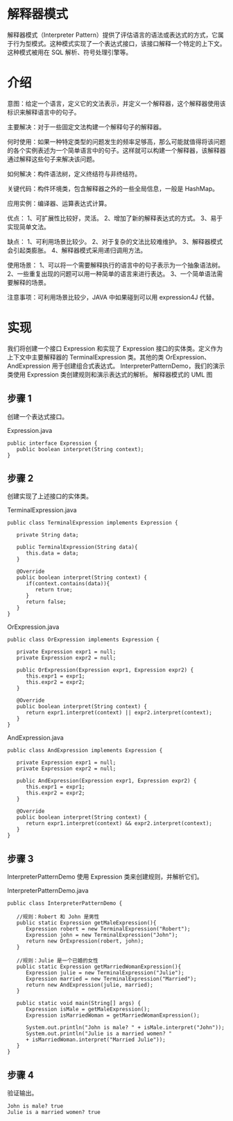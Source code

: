 # 解释器模式
解释器模式（Interpreter Pattern）提供了评估语言的语法或表达式的方式，它属于行为型模式。这种模式实现了一个表达式接口，该接口解释一个特定的上下文。这种模式被用在 SQL 解析、符号处理引擎等。
# 介绍
意图：给定一个语言，定义它的文法表示，并定义一个解释器，这个解释器使用该标识来解释语言中的句子。

主要解决：对于一些固定文法构建一个解释句子的解释器。

何时使用：如果一种特定类型的问题发生的频率足够高，那么可能就值得将该问题的各个实例表述为一个简单语言中的句子。这样就可以构建一个解释器，该解释器通过解释这些句子来解决该问题。

如何解决：构件语法树，定义终结符与非终结符。

关键代码：构件环境类，包含解释器之外的一些全局信息，一般是 HashMap。

应用实例：编译器、运算表达式计算。

优点： 1、可扩展性比较好，灵活。 2、增加了新的解释表达式的方式。 3、易于实现简单文法。

缺点： 1、可利用场景比较少。 2、对于复杂的文法比较难维护。 3、解释器模式会引起类膨胀。 4、解释器模式采用递归调用方法。

使用场景： 1、可以将一个需要解释执行的语言中的句子表示为一个抽象语法树。 2、一些重复出现的问题可以用一种简单的语言来进行表达。 3、一个简单语法需要解释的场景。

注意事项：可利用场景比较少，JAVA 中如果碰到可以用 expression4J 代替。

# 实现
我们将创建一个接口 Expression 和实现了 Expression 接口的实体类。定义作为上下文中主要解释器的 TerminalExpression 类。其他的类 OrExpression、AndExpression 用于创建组合式表达式。
InterpreterPatternDemo，我们的演示类使用 Expression 类创建规则和演示表达式的解析。
解释器模式的 UML 图

## 步骤 1
创建一个表达式接口。

Expression.java

	public interface Expression {
	   public boolean interpret(String context);
	}
## 步骤 2
创建实现了上述接口的实体类。

TerminalExpression.java

	public class TerminalExpression implements Expression {
		
	   private String data;
	
	   public TerminalExpression(String data){
	      this.data = data; 
	   }
	
	   @Override
	   public boolean interpret(String context) {
	      if(context.contains(data)){
	         return true;
	      }
	      return false;
	   }
	}

OrExpression.java

	public class OrExpression implements Expression {
		 
	   private Expression expr1 = null;
	   private Expression expr2 = null;
	
	   public OrExpression(Expression expr1, Expression expr2) { 
	      this.expr1 = expr1;
	      this.expr2 = expr2;
	   }
	
	   @Override
	   public boolean interpret(String context) {		
	      return expr1.interpret(context) || expr2.interpret(context);
	   }
	}

AndExpression.java
	
	public class AndExpression implements Expression {
		 
	   private Expression expr1 = null;
	   private Expression expr2 = null;
	
	   public AndExpression(Expression expr1, Expression expr2) { 
	      this.expr1 = expr1;
	      this.expr2 = expr2;
	   }
	
	   @Override
	   public boolean interpret(String context) {		
	      return expr1.interpret(context) && expr2.interpret(context);
	   }
	}
## 步骤 3
InterpreterPatternDemo 使用 Expression 类来创建规则，并解析它们。

InterpreterPatternDemo.java

	public class InterpreterPatternDemo {
	
	   //规则：Robert 和 John 是男性
	   public static Expression getMaleExpression(){
	      Expression robert = new TerminalExpression("Robert");
	      Expression john = new TerminalExpression("John");
	      return new OrExpression(robert, john);		
	   }
	
	   //规则：Julie 是一个已婚的女性
	   public static Expression getMarriedWomanExpression(){
	      Expression julie = new TerminalExpression("Julie");
	      Expression married = new TerminalExpression("Married");
	      return new AndExpression(julie, married);		
	   }
	
	   public static void main(String[] args) {
	      Expression isMale = getMaleExpression();
	      Expression isMarriedWoman = getMarriedWomanExpression();
	
	      System.out.println("John is male? " + isMale.interpret("John"));
	      System.out.println("Julie is a married women? " 
	      + isMarriedWoman.interpret("Married Julie"));
	   }
	}
## 步骤 4
验证输出。

	John is male? true
	Julie is a married women? true